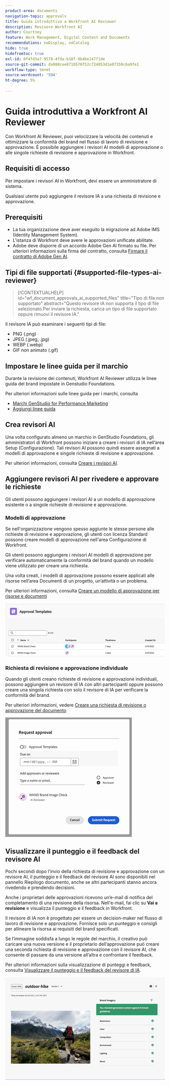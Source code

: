 ```yaml
---
product-area: documents
navigation-topic: approvals
title: Guida introduttiva a Workfront AI Reviewer
description: Revisore Workfront AI
author: Courtney
feature: Work Management, Digital Content and Documents
recommendations: noDisplay, noCatalog
hide: true
hidefromtoc: true
exl-id: 0f4fd3a7-9578-4fda-b10f-9b4be147f1de
source-git-commit: da980cee8710570f52c724053d1e0f359c6a9fe1
workflow-type: tm+mt
source-wordcount: '594'
ht-degree: 5%

---
```


# Guida introduttiva a Workfront AI Reviewer

Con Workfront AI Reviewer, puoi velocizzare la velocità dei contenuti e ottimizzare la conformità del brand nel flusso di lavoro di revisione e approvazione. È possibile aggiungere i revisori AI modelli di approvazione o alle singole richieste di revisione e approvazione in Workfront.

## Requisiti di accesso

Per impostare i revisori AI in Workfront, devi essere un amministratore di sistema.

Qualsiasi utente può aggiungere il revisore IA a una richiesta di revisione e approvazione.


## Prerequisiti

* La tua organizzazione deve aver eseguito la migrazione ad Adobe IMS (Identity Management System).
* L&#39;istanza di Workfront deve avere le approvazioni unificate abilitate.
* Adobe deve disporre di un accordo Adobe Gen AI firmato su file.
Per ulteriori informazioni sulla firma del contratto, consulta [Firmare il contratto di Adobe Gen AI](/help/quicksilver/workfront-basics/ai-assistant/ai-assistant-overview.md#sign-the-adobe-gen-ai-agreement).


## Tipi di file supportati {#supported-file-types-ai-reviewer}

>[!CONTEXTUALHELP]
>id="wf_document_approvals_ai_supported_files"
>title="Tipo di file non supportato"
>abstract="Questo revisore IA non supporta il tipo di file selezionato.Per inviare la richiesta, carica un tipo di file supportato oppure rimuovi il revisore IA."

Il revisore IA può esaminare i seguenti tipi di file:

* PNG (.png)
* JPEG (.jpeg, .jpg)
* WEBP (.webp)
* GIF non animato (.gif)

## Impostare le linee guida per il marchio

Durante la revisione dei contenuti, Workfront AI Reviewer utilizza le linee guida del brand impostate in Genstudio Foundations.

Per ulteriori informazioni sulle linee guida per i marchi, consulta

* [Marchi GenStudio for Performance Marketing](https://experienceleague.adobe.com/en/docs/genstudio-for-performance-marketing/user-guide/guidelines/brands)
* [Aggiungi linee guida](https://experienceleague.adobe.com/en/docs/genstudio-for-performance-marketing/user-guide/guidelines/add-guidelines)


## Crea revisori AI

Una volta configurato almeno un marchio in GenStudio Foundations, gli amministratori di Workfront possono iniziare a creare i revisori di IA nell’area Setup (Configurazione). Tali revisori AI possono quindi essere assegnati a modelli di approvazione e singole richieste di revisione e approvazione.

Per ulteriori informazioni, consulta [Creare i revisori AI](/help/quicksilver/review-and-approve-work/document-reviews-and-approvals/set-up-ai-reviewer.md).

## Aggiungere revisori AI per rivedere e approvare le richieste

Gli utenti possono aggiungere i revisori AI a un modello di approvazione esistente o a singole richieste di revisione e approvazione.

### Modelli di approvazione

Se nell&#39;organizzazione vengono spesso aggiunte le stesse persone alle richieste di revisione e approvazione, gli utenti con licenza Standard possono creare modelli di approvazione nell&#39;area Configurazione di Workfront.

Gli utenti possono aggiungere i revisori AI modelli di approvazione per verificare automaticamente la conformità del brand quando un modello viene utilizzato per creare una richiesta.

Una volta creati, i modelli di approvazione possono essere applicati alle risorse nell’area Documenti di un progetto, un’attività o un problema.

Per ulteriori informazioni, consulta [Creare un modello di approvazione per risorse e documenti](/help/quicksilver/review-and-approve-work/document-reviews-and-approvals/manage-document-approvals/create-approval-template.md)

![elenco di modelli che mostra i revisori AI](assets/ai-review-templates.png)

### Richiesta di revisione e approvazione individuale

Quando gli utenti creano richieste di revisione e approvazione individuali, possono aggiungere un revisore di IA con altri partecipanti oppure possono creare una singola richiesta con solo il revisore di IA per verificare la conformità del brand.

Per ulteriori informazioni, vedere [Creare una richiesta di revisione o approvazione del documento](/help/quicksilver/review-and-approve-work/document-reviews-and-approvals/manage-document-approvals/create-a-document-approval.md)


![Revisore IA aggiunto alla richiesta di approvazione individuale](assets/ad-ai-reviewer-to-request.png)

## Visualizzare il punteggio e il feedback del revisore AI

Pochi secondi dopo l’invio della richiesta di revisione e approvazione con un revisore AI, il punteggio e il feedback del revisore AI sono disponibili nel pannello Riepilogo documento, anche se altri partecipanti stanno ancora rivedendo e prendendo decisioni.

Anche i proprietari delle approvazioni ricevono un’e-mail di notifica del completamento di una revisione della risorsa. Nell&#39;e-mail, fai clic su **Vai a revisione** e visualizza il punteggio e il feedback in Workfront.

Il revisore di IA non è progettato per essere un decision-maker nel flusso di lavoro di revisione e approvazione. Fornisce solo un punteggio e consigli per allineare la risorsa ai requisiti del brand specificati.

Se l’immagine soddisfa a lungo le regole del marchio, il creativo può caricare una nuova versione e il proprietario dell’approvazione può creare una seconda richiesta di revisione e approvazione con il revisore AI, che consente di passare da una versione all’altra e confrontare il feedback.

Per ulteriori informazioni sulla visualizzazione di punteggi e feedback, consulta [Visualizzare il punteggio e il feedback del revisore di IA](/help/quicksilver/review-and-approve-work/document-reviews-and-approvals/view-ai-reviewer-feedback.md).


![Feedback revisore IA](assets/ai-reviewer-feedback.png)



